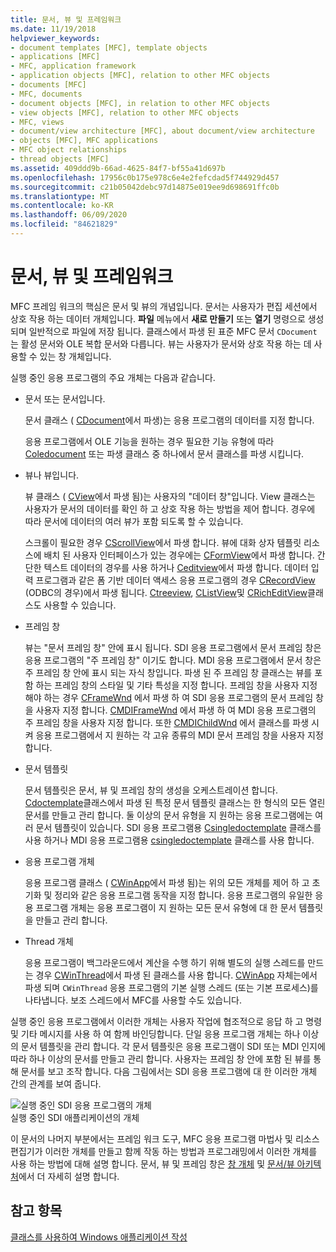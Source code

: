```yaml
---
title: 문서, 뷰 및 프레임워크
ms.date: 11/19/2018
helpviewer_keywords:
- document templates [MFC], template objects
- applications [MFC]
- MFC, application framework
- application objects [MFC], relation to other MFC objects
- documents [MFC]
- MFC, documents
- document objects [MFC], in relation to other MFC objects
- view objects [MFC], relation to other MFC objects
- MFC, views
- document/view architecture [MFC], about document/view architecture
- objects [MFC], MFC applications
- MFC object relationships
- thread objects [MFC]
ms.assetid: 409ddd9b-66ad-4625-84f7-bf55a41d697b
ms.openlocfilehash: 17956c0b175e978c6e4e2fefcdad5f744929d457
ms.sourcegitcommit: c21b05042debc97d14875e019ee9d698691ffc0b
ms.translationtype: MT
ms.contentlocale: ko-KR
ms.lasthandoff: 06/09/2020
ms.locfileid: "84621829"
---
```

# <a name="documents-views-and-the-framework"></a>문서, 뷰 및 프레임워크

MFC 프레임 워크의 핵심은 문서 및 뷰의 개념입니다. 문서는 사용자가 편집 세션에서 상호 작용 하는 데이터 개체입니다. **파일** 메뉴에서 **새로 만들기** 또는 **열기** 명령으로 생성 되며 일반적으로 파일에 저장 됩니다. 클래스에서 파생 된 표준 MFC 문서 `CDocument` 는 활성 문서와 OLE 복합 문서와 다릅니다. 뷰는 사용자가 문서와 상호 작용 하는 데 사용할 수 있는 창 개체입니다.

실행 중인 응용 프로그램의 주요 개체는 다음과 같습니다.

- 문서 또는 문서입니다.

   문서 클래스 ( [CDocument](reference/cdocument-class.md)에서 파생)는 응용 프로그램의 데이터를 지정 합니다.

   응용 프로그램에서 OLE 기능을 원하는 경우 필요한 기능 유형에 따라 [Coledocument](reference/coledocument-class.md) 또는 파생 클래스 중 하나에서 문서 클래스를 파생 시킵니다.

- 뷰나 뷰입니다.

   뷰 클래스 ( [CView](reference/cview-class.md)에서 파생 됨)는 사용자의 "데이터 창"입니다. View 클래스는 사용자가 문서의 데이터를 확인 하 고 상호 작용 하는 방법을 제어 합니다. 경우에 따라 문서에 데이터의 여러 뷰가 포함 되도록 할 수 있습니다.

   스크롤이 필요한 경우 [CScrollView](reference/cscrollview-class.md)에서 파생 합니다. 뷰에 대화 상자 템플릿 리소스에 배치 된 사용자 인터페이스가 있는 경우에는 [CFormView](reference/cformview-class.md)에서 파생 합니다. 간단한 텍스트 데이터의 경우를 사용 하거나 [Ceditview](reference/ceditview-class.md)에서 파생 합니다. 데이터 입력 프로그램과 같은 폼 기반 데이터 액세스 응용 프로그램의 경우 [CRecordView](reference/crecordview-class.md) (ODBC의 경우)에서 파생 됩니다. [Ctreeview](reference/ctreeview-class.md), [CListView](reference/clistview-class.md)및 [CRichEditView](reference/cricheditview-class.md)클래스도 사용할 수 있습니다.

- 프레임 창

   뷰는 "문서 프레임 창" 안에 표시 됩니다. SDI 응용 프로그램에서 문서 프레임 창은 응용 프로그램의 "주 프레임 창" 이기도 합니다. MDI 응용 프로그램에서 문서 창은 주 프레임 창 안에 표시 되는 자식 창입니다. 파생 된 주 프레임 창 클래스는 뷰를 포함 하는 프레임 창의 스타일 및 기타 특성을 지정 합니다. 프레임 창을 사용자 지정 해야 하는 경우 [CFrameWnd](reference/cframewnd-class.md) 에서 파생 하 여 SDI 응용 프로그램의 문서 프레임 창을 사용자 지정 합니다. [CMDIFrameWnd](reference/cmdiframewnd-class.md) 에서 파생 하 여 MDI 응용 프로그램의 주 프레임 창을 사용자 지정 합니다. 또한 [CMDIChildWnd](reference/cmdichildwnd-class.md) 에서 클래스를 파생 시켜 응용 프로그램에서 지 원하는 각 고유 종류의 MDI 문서 프레임 창을 사용자 지정 합니다.

- 문서 템플릿

   문서 템플릿은 문서, 뷰 및 프레임 창의 생성을 오케스트레이션 합니다. [Cdoctemplate](reference/cdoctemplate-class.md)클래스에서 파생 된 특정 문서 템플릿 클래스는 한 형식의 모든 열린 문서를 만들고 관리 합니다. 둘 이상의 문서 유형을 지 원하는 응용 프로그램에는 여러 문서 템플릿이 있습니다. SDI 응용 프로그램용 [Csingledoctemplate](reference/csingledoctemplate-class.md) 클래스를 사용 하거나 MDI 응용 프로그램용 [csingledoctemplate](reference/cmultidoctemplate-class.md) 클래스를 사용 합니다.

- 응용 프로그램 개체

   응용 프로그램 클래스 ( [CWinApp](reference/cwinapp-class.md)에서 파생 됨)는 위의 모든 개체를 제어 하 고 초기화 및 정리와 같은 응용 프로그램 동작을 지정 합니다. 응용 프로그램의 유일한 응용 프로그램 개체는 응용 프로그램이 지 원하는 모든 문서 유형에 대 한 문서 템플릿을 만들고 관리 합니다.

- Thread 개체

   응용 프로그램이 백그라운드에서 계산을 수행 하기 위해 별도의 실행 스레드를 만드는 경우 [CWinThread](reference/cwinthread-class.md)에서 파생 된 클래스를 사용 합니다. [CWinApp](reference/cwinapp-class.md) 자체는에서 파생 되며 `CWinThread` 응용 프로그램의 기본 실행 스레드 (또는 기본 프로세스)를 나타냅니다. 보조 스레드에서 MFC를 사용할 수도 있습니다.

실행 중인 응용 프로그램에서 이러한 개체는 사용자 작업에 협조적으로 응답 하 고 명령 및 기타 메시지를 사용 하 여 함께 바인딩합니다. 단일 응용 프로그램 개체는 하나 이상의 문서 템플릿을 관리 합니다. 각 문서 템플릿은 응용 프로그램이 SDI 또는 MDI 인지에 따라 하나 이상의 문서를 만들고 관리 합니다. 사용자는 프레임 창 안에 포함 된 뷰를 통해 문서를 보고 조작 합니다. 다음 그림에서는 SDI 응용 프로그램에 대 한 이러한 개체 간의 관계를 보여 줍니다.

![실행 중인 SDI 응용 프로그램의 개체](../mfc/media/vc386v1.gif "실행 중인 SDI 응용 프로그램 개체") <br/>
실행 중인 SDI 애플리케이션의 개체

이 문서의 나머지 부분에서는 프레임 워크 도구, MFC 응용 프로그램 마법사 및 리소스 편집기가 이러한 개체를 만들고 함께 작동 하는 방법과 프로그래밍에서 이러한 개체를 사용 하는 방법에 대해 설명 합니다. 문서, 뷰 및 프레임 창은 [창 개체](window-objects.md) 및 [문서/뷰 아키텍처](document-view-architecture.md)에서 더 자세히 설명 합니다.

## <a name="see-also"></a>참고 항목

[클래스를 사용하여 Windows 애플리케이션 작성](using-the-classes-to-write-applications-for-windows.md)
